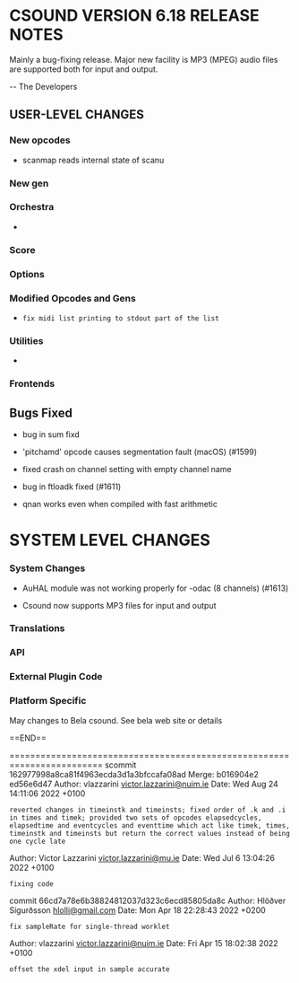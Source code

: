 
# CSOUND VERSION 6.18 RELEASE NOTES

Mainly a bug-fixing release.  Major new facility is MP3 (MPEG) audio
files are supported both for input and output.

-- The Developers

## USER-LEVEL CHANGES

### New opcodes

- scanmap reads internal state of scanu

### New gen

### Orchestra

-

### Score

### Options

### Modified Opcodes and Gens

-     fix midi list printing to stdout part of the list

### Utilities

- 

### Frontends


## Bugs Fixed

- bug in sum fixd

- 'pitchamd' opcode causes segmentation fault (macOS) (#1599)

- fixed crash on channel setting with empty channel name

- bug in ftloadk fixed (#1611)

- qnan works even when compiled with fast arithmetic

# SYSTEM LEVEL CHANGES

### System Changes

-  AuHAL module was not working properly for -odac (8 channels) (#1613)

-  Csound now supports MP3 files for input and output

### Translations

### API


### External Plugin Code


### Platform Specific

May changes to Bela csound.  See bela web site or details

==END==

========================================================================
scommit 162977998a8ca81f4963ecda3d1a3bfccafa08ad
Merge: b016904e2 ed56e6d47
Author: vlazzarini <victor.lazzarini@nuim.ie>
Date:   Wed Aug 24 14:11:06 2022 +0100

    reverted changes in timeinstk and timeinsts; fixed order of .k and .i in times and timek; provided two sets of opcodes elapsedcycles, elapsedtime and eventcycles and eventtime which act like timek, times, timeinstk and timeinsts but return the correct values instead of being one cycle late

Author: Victor Lazzarini <victor.lazzarini@mu.ie>
Date:   Wed Jul 6 13:04:26 2022 +0100

    fixing code


commit 66cd7a78e6b38824812037d323c6ecd85805da8c
Author: Hlöðver Sigurðsson <hlolli@gmail.com>
Date:   Mon Apr 18 22:28:43 2022 +0200

    fix sampleRate for single-thread worklet

Author: vlazzarini <victor.lazzarini@nuim.ie>
Date:   Fri Apr 15 18:02:38 2022 +0100

    offset the xdel input in sample accurate




